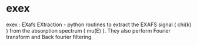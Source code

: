 exex
====

exex : EXafs EXtraction - python routines to extract the EXAFS signal ( chi(k) ) from the absorption spectrum ( mu(E) ). They also perform Fourier transform and Back fourier filtering. 

